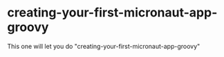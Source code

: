 # creating-your-first-micronaut-app-groovy
This one will let you do "creating-your-first-micronaut-app-groovy"
